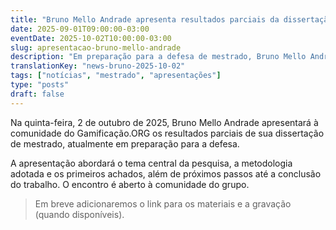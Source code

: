 ```yaml
---
title: "Bruno Mello Andrade apresenta resultados parciais da dissertação"
date: 2025-09-01T09:00:00-03:00
eventDate: 2025-10-02T10:00:00-03:00
slug: apresentacao-bruno-mello-andrade
description: "Em preparação para a defesa de mestrado, Bruno Mello Andrade apresenta resultados parciais à comunidade do Gamificação.ORG."
translationKey: "news-bruno-2025-10-02"
tags: ["notícias", "mestrado", "apresentações"]
type: "posts"
draft: false
---
```


Na quinta-feira, 2 de outubro de 2025, Bruno Mello Andrade apresentará à comunidade do Gamificação.ORG os resultados parciais de sua dissertação de mestrado, atualmente em preparação para a defesa.

A apresentação abordará o tema central da pesquisa, a metodologia adotada e os primeiros achados, além de próximos passos até a conclusão do trabalho. O encontro é aberto à comunidade do grupo.

> Em breve adicionaremos o link para os materiais e a gravação (quando disponíveis).
